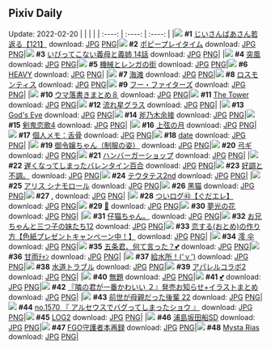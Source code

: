 ## Pixiv Daily
Update: 2022-02-20
|      |      |      |
| :----: | :----: | :----: |
|![](https://pixiv.microyu.workers.dev/c/240x480/img-master/img/2022/02/19/11/00/11/96359356_p0_master1200.jpg) **#1** [じいさんばあさん若返る【121】](https://www.pixiv.net/artworks/96359356) download: [JPG](https://pixiv.microyu.workers.dev/img-original/img/2022/02/19/11/00/11/96359356_p0.jpg) [PNG](https://pixiv.microyu.workers.dev/img-original/img/2022/02/19/11/00/11/96359356_p0.png)|![](https://pixiv.microyu.workers.dev/c/240x480/img-master/img/2022/02/18/17/59/20/96342055_p0_master1200.jpg) **#2** [ポピープレイタイム](https://www.pixiv.net/artworks/96342055) download: [JPG](https://pixiv.microyu.workers.dev/img-original/img/2022/02/18/17/59/20/96342055_p0.jpg) [PNG](https://pixiv.microyu.workers.dev/img-original/img/2022/02/18/17/59/20/96342055_p0.png)|![](https://pixiv.microyu.workers.dev/c/240x480/img-master/img/2022/02/19/00/07/21/96351277_p0_master1200.jpg) **#3** [いびってこない義母と義姉 14話](https://www.pixiv.net/artworks/96351277) download: [JPG](https://pixiv.microyu.workers.dev/img-original/img/2022/02/19/00/07/21/96351277_p0.jpg) [PNG](https://pixiv.microyu.workers.dev/img-original/img/2022/02/19/00/07/21/96351277_p0.png)|
|![](https://pixiv.microyu.workers.dev/c/240x480/img-master/img/2022/02/18/07/30/00/96334820_p0_master1200.jpg) **#4** [突風](https://www.pixiv.net/artworks/96334820) download: [JPG](https://pixiv.microyu.workers.dev/img-original/img/2022/02/18/07/30/00/96334820_p0.jpg) [PNG](https://pixiv.microyu.workers.dev/img-original/img/2022/02/18/07/30/00/96334820_p0.png)|![](https://pixiv.microyu.workers.dev/c/240x480/img-master/img/2022/02/18/00/30/01/96330277_p0_master1200.jpg) **#5** [機械とレンガの街](https://www.pixiv.net/artworks/96330277) download: [JPG](https://pixiv.microyu.workers.dev/img-original/img/2022/02/18/00/30/01/96330277_p0.jpg) [PNG](https://pixiv.microyu.workers.dev/img-original/img/2022/02/18/00/30/01/96330277_p0.png)|![](https://pixiv.microyu.workers.dev/c/240x480/img-master/img/2022/02/19/00/03/20/96351130_p0_master1200.jpg) **#6** [HEAVY](https://www.pixiv.net/artworks/96351130) download: [JPG](https://pixiv.microyu.workers.dev/img-original/img/2022/02/19/00/03/20/96351130_p0.jpg) [PNG](https://pixiv.microyu.workers.dev/img-original/img/2022/02/19/00/03/20/96351130_p0.png)|
|![](https://pixiv.microyu.workers.dev/c/240x480/img-master/img/2022/02/18/01/28/41/96331458_p0_master1200.jpg) **#7** [海滩](https://www.pixiv.net/artworks/96331458) download: [JPG](https://pixiv.microyu.workers.dev/img-original/img/2022/02/18/01/28/41/96331458_p0.jpg) [PNG](https://pixiv.microyu.workers.dev/img-original/img/2022/02/18/01/28/41/96331458_p0.png)|![](https://pixiv.microyu.workers.dev/c/240x480/img-master/img/2022/02/18/00/15/52/96329910_p0_master1200.jpg) **#8** [ロスモンティス](https://www.pixiv.net/artworks/96329910) download: [JPG](https://pixiv.microyu.workers.dev/img-original/img/2022/02/18/00/15/52/96329910_p0.jpg) [PNG](https://pixiv.microyu.workers.dev/img-original/img/2022/02/18/00/15/52/96329910_p0.png)|![](https://pixiv.microyu.workers.dev/c/240x480/img-master/img/2022/02/18/00/00/17/96329360_p0_master1200.jpg) **#9** [フー・ファイターズ](https://www.pixiv.net/artworks/96329360) download: [JPG](https://pixiv.microyu.workers.dev/img-original/img/2022/02/18/00/00/17/96329360_p0.jpg) [PNG](https://pixiv.microyu.workers.dev/img-original/img/2022/02/18/00/00/17/96329360_p0.png)|
|![](https://pixiv.microyu.workers.dev/c/240x480/img-master/img/2022/02/18/21/27/06/96346874_p0_master1200.jpg) **#10** [ウマ落書きまとめ８](https://www.pixiv.net/artworks/96346874) download: [JPG](https://pixiv.microyu.workers.dev/img-original/img/2022/02/18/21/27/06/96346874_p0.jpg) [PNG](https://pixiv.microyu.workers.dev/img-original/img/2022/02/18/21/27/06/96346874_p0.png)|![](https://pixiv.microyu.workers.dev/c/240x480/img-master/img/2022/02/19/19/44/36/96329389_p0_master1200.jpg) **#11** [The Tower](https://www.pixiv.net/artworks/96329389) download: [JPG](https://pixiv.microyu.workers.dev/img-original/img/2022/02/19/19/44/36/96329389_p0.jpg) [PNG](https://pixiv.microyu.workers.dev/img-original/img/2022/02/19/19/44/36/96329389_p0.png)|![](https://pixiv.microyu.workers.dev/c/240x480/img-master/img/2022/02/18/21/22/21/96346749_p0_master1200.jpg) **#12** [流れ星グラス](https://www.pixiv.net/artworks/96346749) download: [JPG](https://pixiv.microyu.workers.dev/img-original/img/2022/02/18/21/22/21/96346749_p0.jpg) [PNG](https://pixiv.microyu.workers.dev/img-original/img/2022/02/18/21/22/21/96346749_p0.png)|
|![](https://pixiv.microyu.workers.dev/c/240x480/img-master/img/2022/02/18/00/00/07/96329307_p0_master1200.jpg) **#13** [God's Eye](https://www.pixiv.net/artworks/96329307) download: [JPG](https://pixiv.microyu.workers.dev/img-original/img/2022/02/18/00/00/07/96329307_p0.jpg) [PNG](https://pixiv.microyu.workers.dev/img-original/img/2022/02/18/00/00/07/96329307_p0.png)|![](https://pixiv.microyu.workers.dev/c/240x480/img-master/img/2022/02/19/00/00/05/96350830_p0_master1200.jpg) **#14** [斧乃木余接](https://www.pixiv.net/artworks/96350830) download: [JPG](https://pixiv.microyu.workers.dev/img-original/img/2022/02/19/00/00/05/96350830_p0.jpg) [PNG](https://pixiv.microyu.workers.dev/img-original/img/2022/02/19/00/00/05/96350830_p0.png)|![](https://pixiv.microyu.workers.dev/c/240x480/img-master/img/2022/02/18/07/06/24/96334638_p0_master1200.jpg) **#15** [剣鬼恋歌4](https://www.pixiv.net/artworks/96334638) download: [JPG](https://pixiv.microyu.workers.dev/img-original/img/2022/02/18/07/06/24/96334638_p0.jpg) [PNG](https://pixiv.microyu.workers.dev/img-original/img/2022/02/18/07/06/24/96334638_p0.png)|
|![](https://pixiv.microyu.workers.dev/c/240x480/img-master/img/2022/02/18/01/39/21/96331655_p0_master1200.jpg) **#16** [上弦の月](https://www.pixiv.net/artworks/96331655) download: [JPG](https://pixiv.microyu.workers.dev/img-original/img/2022/02/18/01/39/21/96331655_p0.jpg) [PNG](https://pixiv.microyu.workers.dev/img-original/img/2022/02/18/01/39/21/96331655_p0.png)|![](https://pixiv.microyu.workers.dev/c/240x480/img-master/img/2022/02/19/09/00/01/96357845_p0_master1200.jpg) **#17** [個人メモ：舌骨](https://www.pixiv.net/artworks/96357845) download: [JPG](https://pixiv.microyu.workers.dev/img-original/img/2022/02/19/09/00/01/96357845_p0.jpg) [PNG](https://pixiv.microyu.workers.dev/img-original/img/2022/02/19/09/00/01/96357845_p0.png)|![](https://pixiv.microyu.workers.dev/c/240x480/img-master/img/2022/02/18/17/13/29/96341278_p0_master1200.jpg) **#18** [date](https://www.pixiv.net/artworks/96341278) download: [JPG](https://pixiv.microyu.workers.dev/img-original/img/2022/02/18/17/13/29/96341278_p0.jpg) [PNG](https://pixiv.microyu.workers.dev/img-original/img/2022/02/18/17/13/29/96341278_p0.png)|
|![](https://pixiv.microyu.workers.dev/c/240x480/img-master/img/2022/02/19/00/00/03/96350816_p0_master1200.jpg) **#19** [御令嬢ちゃん（制服の姿）](https://www.pixiv.net/artworks/96350816) download: [JPG](https://pixiv.microyu.workers.dev/img-original/img/2022/02/19/00/00/03/96350816_p0.jpg) [PNG](https://pixiv.microyu.workers.dev/img-original/img/2022/02/19/00/00/03/96350816_p0.png)|![](https://pixiv.microyu.workers.dev/c/240x480/img-master/img/2022/02/18/02/00/46/96332011_p0_master1200.jpg) **#20** [弓ギ](https://www.pixiv.net/artworks/96332011) download: [JPG](https://pixiv.microyu.workers.dev/img-original/img/2022/02/18/02/00/46/96332011_p0.jpg) [PNG](https://pixiv.microyu.workers.dev/img-original/img/2022/02/18/02/00/46/96332011_p0.png)|![](https://pixiv.microyu.workers.dev/c/240x480/img-master/img/2022/02/19/20/30/01/96369940_p0_master1200.jpg) **#21** [ハンバーガーショップ](https://www.pixiv.net/artworks/96369940) download: [JPG](https://pixiv.microyu.workers.dev/img-original/img/2022/02/19/20/30/01/96369940_p0.jpg) [PNG](https://pixiv.microyu.workers.dev/img-original/img/2022/02/19/20/30/01/96369940_p0.png)|
|![](https://pixiv.microyu.workers.dev/c/240x480/img-master/img/2022/02/18/02/32/29/96332419_p0_master1200.jpg) **#22** [遅くなってしまったバレンタイン百合](https://www.pixiv.net/artworks/96332419) download: [JPG](https://pixiv.microyu.workers.dev/img-original/img/2022/02/18/02/32/29/96332419_p0.jpg) [PNG](https://pixiv.microyu.workers.dev/img-original/img/2022/02/18/02/32/29/96332419_p0.png)|![](https://pixiv.microyu.workers.dev/c/240x480/img-master/img/2022/02/18/10/13/09/96336199_p0_master1200.jpg) **#23** [好調と不調。](https://www.pixiv.net/artworks/96336199) download: [JPG](https://pixiv.microyu.workers.dev/img-original/img/2022/02/18/10/13/09/96336199_p0.jpg) [PNG](https://pixiv.microyu.workers.dev/img-original/img/2022/02/18/10/13/09/96336199_p0.png)|![](https://pixiv.microyu.workers.dev/c/240x480/img-master/img/2022/02/18/00/00/02/96329264_p0_master1200.jpg) **#24** [テウタテス2nd](https://www.pixiv.net/artworks/96329264) download: [JPG](https://pixiv.microyu.workers.dev/img-original/img/2022/02/18/00/00/02/96329264_p0.jpg) [PNG](https://pixiv.microyu.workers.dev/img-original/img/2022/02/18/00/00/02/96329264_p0.png)|
|![](https://pixiv.microyu.workers.dev/c/240x480/img-master/img/2022/02/18/15/17/16/96339645_p0_master1200.jpg) **#25** [アリス  シナモロール](https://www.pixiv.net/artworks/96339645) download: [JPG](https://pixiv.microyu.workers.dev/img-original/img/2022/02/18/15/17/16/96339645_p0.jpg) [PNG](https://pixiv.microyu.workers.dev/img-original/img/2022/02/18/15/17/16/96339645_p0.png)|![](https://pixiv.microyu.workers.dev/c/240x480/img-master/img/2022/02/19/13/49/21/96362002_p0_master1200.jpg) **#26** [黑猫](https://www.pixiv.net/artworks/96362002) download: [JPG](https://pixiv.microyu.workers.dev/img-original/img/2022/02/19/13/49/21/96362002_p0.jpg) [PNG](https://pixiv.microyu.workers.dev/img-original/img/2022/02/19/13/49/21/96362002_p0.png)|![](https://pixiv.microyu.workers.dev/c/240x480/img-master/img/2022/02/19/13/06/26/96351391_p0_master1200.jpg) **#27** [.](https://www.pixiv.net/artworks/96351391) download: [JPG](https://pixiv.microyu.workers.dev/img-original/img/2022/02/19/13/06/26/96351391_p0.jpg) [PNG](https://pixiv.microyu.workers.dev/img-original/img/2022/02/19/13/06/26/96351391_p0.png)|
|![](https://pixiv.microyu.workers.dev/c/240x480/img-master/img/2022/02/19/19/00/44/96367791_p0_master1200.jpg) **#28** [ついログ㊸【ぐだエレ】](https://www.pixiv.net/artworks/96367791) download: [JPG](https://pixiv.microyu.workers.dev/img-original/img/2022/02/19/19/00/44/96367791_p0.jpg) [PNG](https://pixiv.microyu.workers.dev/img-original/img/2022/02/19/19/00/44/96367791_p0.png)|![](https://pixiv.microyu.workers.dev/c/240x480/img-master/img/2022/02/18/00/14/16/96329866_p0_master1200.jpg) **#29** [🌟](https://www.pixiv.net/artworks/96329866) download: [JPG](https://pixiv.microyu.workers.dev/img-original/img/2022/02/18/00/14/16/96329866_p0.jpg) [PNG](https://pixiv.microyu.workers.dev/img-original/img/2022/02/18/00/14/16/96329866_p0.png)|![](https://pixiv.microyu.workers.dev/c/240x480/img-master/img/2022/02/18/00/00/18/96329370_p0_master1200.jpg) **#30** [夢光の花](https://www.pixiv.net/artworks/96329370) download: [JPG](https://pixiv.microyu.workers.dev/img-original/img/2022/02/18/00/00/18/96329370_p0.jpg) [PNG](https://pixiv.microyu.workers.dev/img-original/img/2022/02/18/00/00/18/96329370_p0.png)|
|![](https://pixiv.microyu.workers.dev/c/240x480/img-master/img/2022/02/18/12/35/43/96337708_p0_master1200.jpg) **#31** [仔猫ちゃん。](https://www.pixiv.net/artworks/96337708) download: [JPG](https://pixiv.microyu.workers.dev/img-original/img/2022/02/18/12/35/43/96337708_p0.jpg) [PNG](https://pixiv.microyu.workers.dev/img-original/img/2022/02/18/12/35/43/96337708_p0.png)|![](https://pixiv.microyu.workers.dev/c/240x480/img-master/img/2022/02/19/00/56/22/96352605_p0_master1200.jpg) **#32** [お兄ちゃんと三つ子の妹たち12](https://www.pixiv.net/artworks/96352605) download: [JPG](https://pixiv.microyu.workers.dev/img-original/img/2022/02/19/00/56/22/96352605_p0.jpg) [PNG](https://pixiv.microyu.workers.dev/img-original/img/2022/02/19/00/56/22/96352605_p0.png)|![](https://pixiv.microyu.workers.dev/c/240x480/img-master/img/2022/02/19/12/00/00/96360263_p0_master1200.jpg) **#33** [恋する(おとめ)の作り方【色紙プレゼントキャンペーン中！】](https://www.pixiv.net/artworks/96360263) download: [JPG](https://pixiv.microyu.workers.dev/img-original/img/2022/02/19/12/00/00/96360263_p0.jpg) [PNG](https://pixiv.microyu.workers.dev/img-original/img/2022/02/19/12/00/00/96360263_p0.png)|
|![](https://pixiv.microyu.workers.dev/c/240x480/img-master/img/2022/02/19/00/21/26/96351744_p0_master1200.jpg) **#34** [澪 伞](https://www.pixiv.net/artworks/96351744) download: [JPG](https://pixiv.microyu.workers.dev/img-original/img/2022/02/19/00/21/26/96351744_p0.jpg) [PNG](https://pixiv.microyu.workers.dev/img-original/img/2022/02/19/00/21/26/96351744_p0.png)|![](https://pixiv.microyu.workers.dev/c/240x480/img-master/img/2022/02/18/00/00/16/96329355_p0_master1200.jpg) **#35** [五条君、何て言った？💕](https://www.pixiv.net/artworks/96329355) download: [JPG](https://pixiv.microyu.workers.dev/img-original/img/2022/02/18/00/00/16/96329355_p0.jpg) [PNG](https://pixiv.microyu.workers.dev/img-original/img/2022/02/18/00/00/16/96329355_p0.png)|![](https://pixiv.microyu.workers.dev/c/240x480/img-master/img/2022/02/18/15/41/13/96339916_p0_master1200.jpg) **#36** [甘雨ﾁｬﾝ](https://www.pixiv.net/artworks/96339916) download: [JPG](https://pixiv.microyu.workers.dev/img-original/img/2022/02/18/15/41/13/96339916_p0.jpg) [PNG](https://pixiv.microyu.workers.dev/img-original/img/2022/02/18/15/41/13/96339916_p0.png)|
|![](https://pixiv.microyu.workers.dev/c/240x480/img-master/img/2022/02/18/15/33/36/96339827_p0_master1200.jpg) **#37** [給水所！('ｖ')](https://www.pixiv.net/artworks/96339827) download: [JPG](https://pixiv.microyu.workers.dev/img-original/img/2022/02/18/15/33/36/96339827_p0.jpg) [PNG](https://pixiv.microyu.workers.dev/img-original/img/2022/02/18/15/33/36/96339827_p0.png)|![](https://pixiv.microyu.workers.dev/c/240x480/img-master/img/2022/02/18/07/46/35/96334964_p0_master1200.jpg) **#38** [水道トラブル](https://www.pixiv.net/artworks/96334964) download: [JPG](https://pixiv.microyu.workers.dev/img-original/img/2022/02/18/07/46/35/96334964_p0.jpg) [PNG](https://pixiv.microyu.workers.dev/img-original/img/2022/02/18/07/46/35/96334964_p0.png)|![](https://pixiv.microyu.workers.dev/c/240x480/img-master/img/2022/02/18/14/14/54/96338956_p0_master1200.jpg) **#39** [アパレルコラボ2](https://www.pixiv.net/artworks/96338956) download: [JPG](https://pixiv.microyu.workers.dev/img-original/img/2022/02/18/14/14/54/96338956_p0.jpg) [PNG](https://pixiv.microyu.workers.dev/img-original/img/2022/02/18/14/14/54/96338956_p0.png)|
|![](https://pixiv.microyu.workers.dev/c/240x480/img-master/img/2022/02/18/01/56/19/96331939_p0_master1200.jpg) **#40** [無題](https://www.pixiv.net/artworks/96331939) download: [JPG](https://pixiv.microyu.workers.dev/img-original/img/2022/02/18/01/56/19/96331939_p0.jpg) [PNG](https://pixiv.microyu.workers.dev/img-original/img/2022/02/18/01/56/19/96331939_p0.png)|![](https://pixiv.microyu.workers.dev/c/240x480/img-master/img/2022/02/18/22/22/31/96348278_p0_master1200.jpg) **#41** [💕](https://www.pixiv.net/artworks/96348278) download: [JPG](https://pixiv.microyu.workers.dev/img-original/img/2022/02/18/22/22/31/96348278_p0.jpg) [PNG](https://pixiv.microyu.workers.dev/img-original/img/2022/02/18/22/22/31/96348278_p0.png)|![](https://pixiv.microyu.workers.dev/c/240x480/img-master/img/2022/02/18/00/08/21/96329702_p0_master1200.jpg) **#42** [『隣の君が一番かわいい ２』発売お知らせ+イラストまとめ](https://www.pixiv.net/artworks/96329702) download: [JPG](https://pixiv.microyu.workers.dev/img-original/img/2022/02/18/00/08/21/96329702_p0.jpg) [PNG](https://pixiv.microyu.workers.dev/img-original/img/2022/02/18/00/08/21/96329702_p0.png)|
|![](https://pixiv.microyu.workers.dev/c/240x480/img-master/img/2022/02/18/00/00/09/96329317_p0_master1200.jpg) **#43** [前世が母親だった後輩 22](https://www.pixiv.net/artworks/96329317) download: [JPG](https://pixiv.microyu.workers.dev/img-original/img/2022/02/18/00/00/09/96329317_p0.jpg) [PNG](https://pixiv.microyu.workers.dev/img-original/img/2022/02/18/00/00/09/96329317_p0.png)|![](https://pixiv.microyu.workers.dev/c/240x480/img-master/img/2022/02/18/00/48/48/96330706_p0_master1200.jpg) **#44** [no.1570 『 アルセウスでバグってしまったショウ 』](https://www.pixiv.net/artworks/96330706) download: [JPG](https://pixiv.microyu.workers.dev/img-original/img/2022/02/18/00/48/48/96330706_p0.jpg) [PNG](https://pixiv.microyu.workers.dev/img-original/img/2022/02/18/00/48/48/96330706_p0.png)|![](https://pixiv.microyu.workers.dev/c/240x480/img-master/img/2022/02/19/18/13/16/96366752_p0_master1200.jpg) **#45** [LOG2](https://www.pixiv.net/artworks/96366752) download: [JPG](https://pixiv.microyu.workers.dev/img-original/img/2022/02/19/18/13/16/96366752_p0.jpg) [PNG](https://pixiv.microyu.workers.dev/img-original/img/2022/02/19/18/13/16/96366752_p0.png)|
|![](https://pixiv.microyu.workers.dev/c/240x480/img-master/img/2022/02/19/00/30/01/96351982_p0_master1200.jpg) **#46** [浦島坂田船SD](https://www.pixiv.net/artworks/96351982) download: [JPG](https://pixiv.microyu.workers.dev/img-original/img/2022/02/19/00/30/01/96351982_p0.jpg) [PNG](https://pixiv.microyu.workers.dev/img-original/img/2022/02/19/00/30/01/96351982_p0.png)|![](https://pixiv.microyu.workers.dev/c/240x480/img-master/img/2022/02/19/09/21/32/96358065_p0_master1200.jpg) **#47** [FGO守護者本再録](https://www.pixiv.net/artworks/96358065) download: [JPG](https://pixiv.microyu.workers.dev/img-original/img/2022/02/19/09/21/32/96358065_p0.jpg) [PNG](https://pixiv.microyu.workers.dev/img-original/img/2022/02/19/09/21/32/96358065_p0.png)|![](https://pixiv.microyu.workers.dev/c/240x480/img-master/img/2022/02/18/21/02/51/96346255_p0_master1200.jpg) **#48** [Mysta Rias](https://www.pixiv.net/artworks/96346255) download: [JPG](https://pixiv.microyu.workers.dev/img-original/img/2022/02/18/21/02/51/96346255_p0.jpg) [PNG](https://pixiv.microyu.workers.dev/img-original/img/2022/02/18/21/02/51/96346255_p0.png)|

